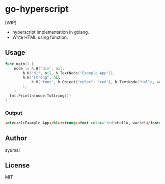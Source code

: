 # go-hyperscript

[WIP]

* hyperscript implementation in golang.
* Write HTML using function.

## Usage

```go
func main() {
	node := h.H("div", nil,
		h.H("h1", nil, h.TextNode("Example App")),
		h.H("strong", nil,
			h.H("font", h.Object{"color": "red"}, h.TextNode("Hello, world!")),
		),
	)
  fmt.Println(node.ToString())
}
```

### Output

```html
<div><h1>Example App</h1><strong><font color="red">Hello, world!</font></strong></div>
```

## Author

syumai

## License

MIT
